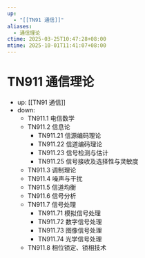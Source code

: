 ```yaml
---
up:
  - "[[TN91 通信]]"
aliases:
  - 通信理论
ctime: 2025-03-25T10:47:28+08:00
mtime: 2025-10-01T11:41:07+08:00
---
```


# TN911 通信理论

- up: [[TN91 通信]]
- down:	
	- TN911.1 电信数学
	- TN911.2 信息论
		- TN911.21 信源编码理论
		- TN911.22 信道编码理论
		- TN911.23 信号检测与估计
		- TN911.25 信号接收及选择性与灵敏度
	- TN911.3 调制理论
	- TN911.4 噪声与干扰
	- TN911.5 信道均衡
	- TN911.6 信号分析
	- TN911.7 信号处理
		- TN911.71 模拟信号处理
		- TN911.72 数字信号处理
		- TN911.73 图像信号处理
		- TN911.74 光学信号处理
	- TN911.8 相位锁定、锁相技术
	
